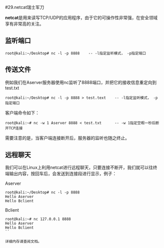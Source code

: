 #29.netcat瑞士军刀

**netcat**是用来读写TCP/UDP的应用程序，由于它的可操作性非常强，在安全领域享有非常高的关注。

## 监听端口

```ssh
root@kali:~/Desktop# nc -l -p 8888    -- -l指定监听模式， -p指定端口

```

## 传送文件
例如我们在Aserver服务器使用nc监听了8888端口，并把它的接收信息重定向到test.txt
```
root@kali:~/Desktop# nc -l -p 8888 > test.text    -- -l指定监听模式， -p指定端口

```

客户端命令如下：
```ssh
root@kali:~# nc -w 1 Aserver 8888 < test.txt      -- -w 1指定空暇一秒后断开TCP连接
```

需要注意的是，当客户端连接断开后，服务器的监听也随之终止。

## 远程聊天
我们可以在Linux上利用netcat进行远程聊天，只要连接不断开，我们就可以往终端输出内容，按回车后，会发送到连接段进行显示，例子：

Aserver
```ssh
root@kali:~/Desktop# nc -l -p 8888
Hello Aserver
Hello Bclient
```

Bclient
```ssh
root@kali:~# nc 127.0.0.1 8888
Hello Aserver
Hello Bclient
``

详细内存请查阅文档。
